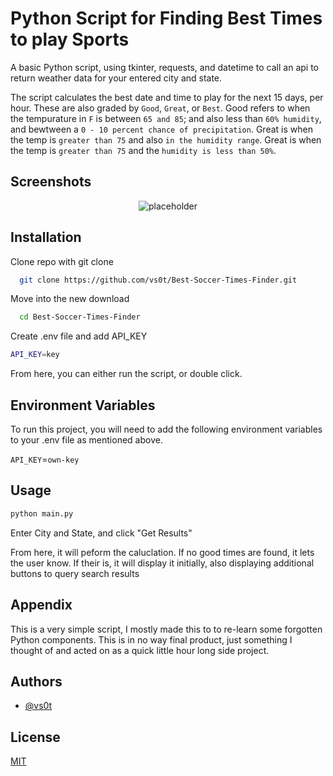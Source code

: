 # Python Script for Finding Best Times to play Sports

A basic Python script, using tkinter, requests, and datetime to call an api to return weather data for your entered city and state. 

The script calculates the best date and time to play for the next 15 days, per hour. These are also graded by `Good`, `Great`, or `Best`. Good refers to when the tempurature in `F` is between `65 and 85`; and also less than `60% humidity`, and bewtween a `0 - 10 percent chance of precipitation`. Great is when the temp is `greater than 75` and also `in the humidity range`. Great is when the temp is `greater than 75` and the `humidity is less than 50%`.

## Screenshots

<p align="center">
  <img src="https://github.com/vs0t/Best-Days-For-Soccer/assets/125901041/55dc2102-f2c7-449f-ac31-a50bfe0ddc61" alt="placeholder">
</p>


## Installation

Clone repo with git clone

```bash
  git clone https://github.com/vs0t/Best-Soccer-Times-Finder.git
```

Move into the new download

```bash
  cd Best-Soccer-Times-Finder
```
Create .env file and add API_KEY
```bash
API_KEY=key
```

From here, you can either run the script, or double click.

## Environment Variables

To run this project, you will need to add the following environment variables to your .env file as mentioned above.

`API_KEY`=`own-key`
## Usage

```bash
python main.py
```

Enter City and State, and click "Get Results"

From here, it will peform the caluclation. If no good times are found, it lets the user know. If their is, it will display it initially, also displaying additional buttons to query search results


## Appendix

This is a very simple script, I mostly made this to to re-learn some forgotten Python components. This is in no way final product, just something I thought of and acted on as a quick little hour long side project.

## Authors

- [@vs0t](https://www.github.com/vs0t)


## License

[MIT](https://choosealicense.com/licenses/mit/)
